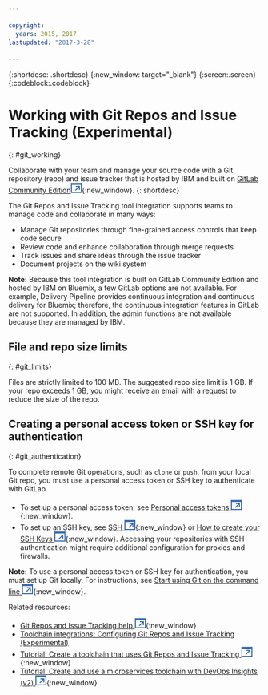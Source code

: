 ```yaml
---

copyright:
  years: 2015, 2017
lastupdated: "2017-3-28"

---
```

 
{:shortdesc: .shortdesc}
{:new_window: target="_blank"}
{:screen:.screen}
{:codeblock:.codeblock}

# Working with Git Repos and Issue Tracking (Experimental)
{: #git_working}

Collaborate with your team and manage your source code with a Git repository (repo) and issue tracker that is hosted by IBM and built on [GitLab Community Edition![External link icon](../../icons/launch-glyph.svg "External link icon")](https://about.gitlab.com/){:new_window}. 
{: shortdesc}

The Git Repos and Issue Tracking tool integration supports teams to manage code and collaborate in many ways:
   * Manage Git repositories through fine-grained access controls that keep code secure
   * Review code and enhance collaboration through merge requests
   * Track issues and share ideas through the issue tracker
   * Document projects on the wiki system

**Note:** Because this tool integration is built on GitLab Community Edition and hosted by IBM on Bluemix, a few GitLab options are not available. For example, Delivery Pipeline provides continuous integration and continuous delivery for Bluemix; therefore, the continuous integration features in GitLab are not supported. In addition, the admin functions are not available because they are managed by IBM. 

## File and repo size limits
{: #git_limits}

Files are strictly limited to 100 MB. The suggested repo size limit is 1 GB. If your repo exceeds 1 GB, you might receive an email with a request to reduce the size of the repo. 

## Creating a personal access token or SSH key for authentication    
{: #git_authentication}

To complete remote Git operations, such as `clone` or `push`, from your local Git repo, you must use a personal access token or SSH key to authenticate with GitLab.

* To set up a personal access token, see [Personal access tokens ![External link icon](../../icons/launch-glyph.svg "External link icon")](https://git.ng.bluemix.net/help/api/README.html#personal-access-tokens){:new_window}.
* To set up an SSH key, see [SSH ![External link icon](../../icons/launch-glyph.svg "External link icon")](https://git.ng.bluemix.net/help/ssh/README){:new_window} or [How to create your SSH Keys ![External link icon](../../icons/launch-glyph.svg "External link icon")](https://git.ng.bluemix.net/help/gitlab-basics/create-your-ssh-keys){:new_window}. Accessing your repositories with SSH authentication might require additional configuration for proxies and firewalls.

**Note:** To use a personal access token or SSH key for authentication, you must set up Git locally. For instructions, see [Start using Git on the command line ![External link icon](../../icons/launch-glyph.svg "External link icon")](https://git.ng.bluemix.net/help/gitlab-basics/start-using-git){:new_window}.


Related resources:
* [Git Repos and Issue Tracking help ![External link icon](../../icons/launch-glyph.svg "External link icon")](https://git.ng.bluemix.net/help){:new_window}
* [Toolchain integrations: Configuring Git Repos and Issue Tracking (Experimental)](/docs/services/ContinuousDelivery/toolchains_integrations.html#gitbluemix)
* [Tutorial: Create a toolchain that uses Git Repos and Issue Tracking ![External link icon](../../icons/launch-glyph.svg "External link icon")](https://www.ibm.com/devops/method/tutorials/tutorial_toolchain_cfv2){:new_window}
* [Tutorial: Create and use a microservices toolchain with DevOps Insights (v2) ![External link icon](../../icons/launch-glyph.svg "External link icon")](https://www.ibm.com/devops/method/tutorials/tutorial_toolchain_microservices_cd){:new_window}
